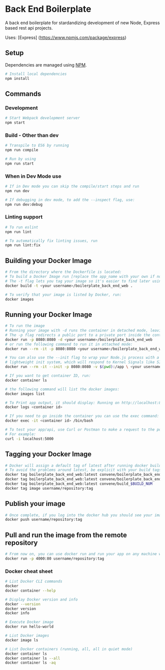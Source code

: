 # Back End Boilerplate

A back end boilerplate for stardandizing development of new Node, Express based rest api projects.

Uses: [Express] (https://www.npmjs.com/package/express)

## Setup

Dependencies are managed using [NPM](https://www.npmjs.com/).

```sh
# Install local dependencies
npm install
```

## Commands

### Development

```sh
# Start Webpack development server
npm start
```

### Build - Other than dev

```sh
# Transpile to ES6 by running
npm run compile

# Run by using
npm run start
```

### When in Dev Mode use

```sh
# If in Dev mode you can skip the compile/start steps and run
npm run dev
```

```sh
# If debugging in dev mode, to add the --inspect flag, use:
npm run dev:debug
```

### Linting support

```sh
# To run eslint
npm run lint
```

```sh
# To automatically fix linting issues, run
npm run lint:fix
```

## Building your Docker Image

```sh
# From the directory where the Dockerfile is located:
# To build a Docker Image run [replace the app_name with your own if not using the boilerplate]
# The -t flag lets you tag your image so it's easier to find later using the docker images comman
docker build -t <your username>/boilerplate_back_end_web .
```

```sh
# To verify that your image is listed by Docker, run:
docker images
```

## Running your Docker Image

```sh
# To run the image
# Running your image with -d runs the container in detached mode, leaving the container running in the background. 
# The -p flag redirects a public port to a private port inside the container.
docker run -p 8080:8080 -d <your username>/boilerplate_back_end_web
# or run the following command to run it in attached mode:
docker run --rm -it -p 8080:8080 <your username>/boilerplate_back_end_web

# You can also use the --init flag to wrap your Node.js process with a 
# lightweight init system, which will respond to Kernel Signals like SIGTERM (CTRL-C) etc. For example, you can do:
docker run --rm -it --init -p 8080:8080 -v $(pwd):/app \ <your username>/node-docker-dev bash
```

```sh
# If you want to get container ID, run:
docker container ls 

# the following command will list the docker images: 
docker images list

# To Print app output, it should display: Running on http://localhost:8080 - run:
docker logs <container id>
```

```sh
# If you need to go inside the container you can use the exec command:
docker exec -it <container id> /bin/bash
```

```sh
# To test your app/api, use Curl or Postman to make a request to the port that you mapped the container to in your machine
# For example:
curl -i localhost:5000
```

## Tagging your Docker Image

```sh
# Docker will assign a default tag of latest after running docker build
# To avoid the problems around latest, be explicit with your build tags
docker tag boilerplate_back_end_web:latest convene/boilerplate_back_end_web:$SHA1  
docker tag boilerplate_back_end_web:latest convene/boilerplate_back_end_web:$BRANCH_NAME  
docker tag boilerplate_back_end_web:latest convene/build_$BUILD_NUM 
docker tag image username/repository:tag
```

## Publish your image

```sh
# Once complete, if you log into the docker hub you should see your image listed there
docker push username/repository:tag
```

## Pull and run the image from the remote repository

```sh
# From now on, you can use docker run and run your app on any machine with this command:
docker run -p 4000:80 username/repository:tag
```

### Docker cheat sheet

```sh
# List Docker CLI commands
docker
docker container --help

# Display Docker version and info
docker --version
docker version
docker info

# Execute Docker image
docker run hello-world

# List Docker images
docker image ls

# List Docker containers (running, all, all in quiet mode)
docker container ls
docker container ls --all
docker container ls -aq
```